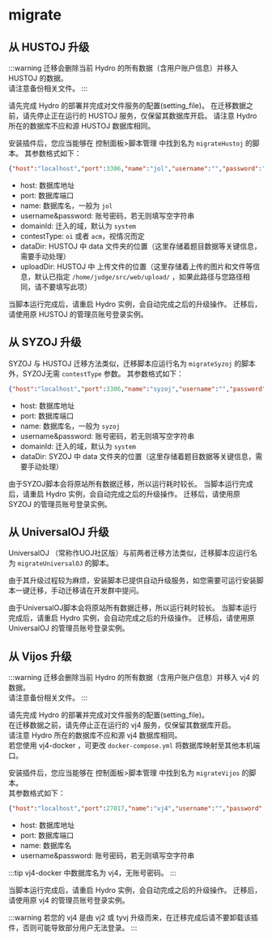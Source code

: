 # migrate

## 从 HUSTOJ 升级

:::warning
迁移会删除当前 Hydro 的所有数据（含用户账户信息）并移入 HUSTOJ 的数据。  
请注意备份相关文件。
:::

请先完成 Hydro 的部署并完成对文件服务的配置(setting_file)。
在迁移数据之前，请先停止正在运行的 HUSTOJ 服务，仅保留其数据库开启。
请注意 Hydro 所在的数据库不应和源 HUSTOJ 数据库相同。

安装插件后，您应当能够在 控制面板>脚本管理 中找到名为 `migrateHustoj` 的脚本。
其参数格式如下：

```json
{"host":"localhost","port":3306,"name":"jol","username":"","password":"","domainId":"system","contestType":"","dataDir":"","uploadDir":""}
```

- host: 数据库地址
- port: 数据库端口
- name: 数据库名，一般为 `jol`
- username&password: 账号密码，若无则填写空字符串
- domainId: 迁入的域，默认为 `system`
- contestType: `oi` 或者 `acm`，视情况而定
- dataDir: HUSTOJ 中 data 文件夹的位置（这里存储着题目数据等关键信息，需要手动处理）
- uploadDir: HUSTOJ 中 上传文件的位置（这里存储着上传的图片和文件等信息，默认已指定 `/home/judge/src/web/upload/` ，如果此路径与您路径相同，请不要填写此项）

当脚本运行完成后，请重启 Hydro 实例，会自动完成之后的升级操作。
迁移后，请使用原 HUSTOJ 的管理员账号登录实例。


## 从 SYZOJ 升级

SYZOJ 与 HUSTOJ 迁移方法类似，迁移脚本应运行名为 `migrateSyzoj` 的脚本外，SYZOJ无需 `contestType` 参数。
其参数格式如下：

```json
{"host":"localhost","port":3306,"name":"syzoj","username":"","password":"","domainId":"system","dataDir":""}
```

- host: 数据库地址
- port: 数据库端口
- name: 数据库名，一般为 `syzoj`
- username&password: 账号密码，若无则填写空字符串
- domainId: 迁入的域，默认为 `system`
- dataDir: SYZOJ 中 data 文件夹的位置（这里存储着题目数据等关键信息，需要手动处理）

由于SYZOJ脚本会将原站所有数据迁移，所以运行耗时较长。
当脚本运行完成后，请重启 Hydro 实例，会自动完成之后的升级操作。
迁移后，请使用原 SYZOJ 的管理员账号登录实例。

## 从 UniversalOJ 升级

UniversalOJ （常称作UOJ社区版）与前两者迁移方法类似，迁移脚本应运行名为 `migrateUniversalOJ` 的脚本。

由于其升级过程较为麻烦，安装脚本已提供自动升级服务，如您需要可运行安装脚本一键迁移，手动迁移请在开发群中提问。

由于UniversalOJ脚本会将原站所有数据迁移，所以运行耗时较长。
当脚本运行完成后，请重启 Hydro 实例，会自动完成之后的升级操作。
迁移后，请使用原 UniversalOJ 的管理员账号登录实例。

## 从 Vijos 升级

:::warning
迁移会删除当前 Hydro 的所有数据（含用户账户信息）并移入 vj4 的数据。  
请注意备份相关文件。
:::

请先完成 Hydro 的部署并完成对文件服务的配置(setting_file)。  
在迁移数据之前，请先停止正在运行的 vj4 服务，仅保留其数据库开启。  
请注意 Hydro 所在的数据库不应和源 vj4 数据库相同。  
若您使用 vj4-docker ，可更改 `docker-compose.yml` 将数据库映射至其他本机端口。

安装插件后，您应当能够在 控制面板>脚本管理 中找到名为 `migrateVijos` 的脚本。  
其参数格式如下：

```json
{"host":"localhost","port":27017,"name":"vj4","username":"","password":""}
```

- host: 数据库地址
- port: 数据库端口
- name: 数据库名
- username&password: 账号密码，若无则填写空字符串

:::tip
vj4-docker 中数据库名为 vj4，无账号密码。
:::

当脚本运行完成后，请重启 Hydro 实例，会自动完成之后的升级操作。
迁移后，请使用原 vj4 的管理员账号登录实例。

:::warning
若您的 vj4 是由 vj2 或 tyvj 升级而来，在迁移完成后请不要卸载该插件，否则可能导致部分用户无法登录。
:::
